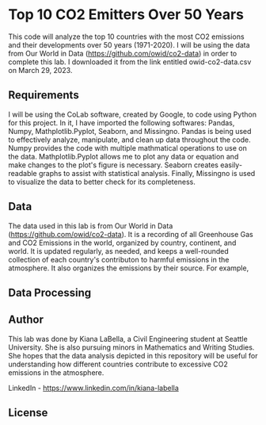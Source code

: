 # Top 10 CO2 Emitters Over 50 Years
This code will analyze the top 10 countries with the most CO2 emissions and their developments over 50 years (1971-2020).
I will be using the data from Our World in Data (https://github.com/owid/co2-data) in order to complete this lab. I downloaded it from the link entitled owid-co2-data.csv on March 29, 2023.

## Requirements

I will be using the CoLab software, created by Google, to code using Python for this project. In it, I have imported the following softwares: Pandas, Numpy, Mathplotlib.Pyplot, Seaborn, and Missingno. Pandas is being used to effectively analyze, manipulate, and clean up data throughout the code. Numpy provides the code with multiple mathmatical operations to use on the data. Mathplotlib.Pyplot allows me to plot any data or equation and make changes to the plot's figure is necessary. Seaborn creates easily-readable graphs to assist with statistical analysis. Finally, Missingno is used to visualize the data to better check for its completeness.

## Data

The data used in this lab is from Our World in Data (https://github.com/owid/co2-data). It is a recording of all Greenhouse Gas and CO2 Emissions in the world, organized by country, continent, and world. It is updated regularly, as needed, and keeps a well-rounded collection of each country's contributon to harmful emissions in the atmosphere. It also organizes the emissions by their source. For example, 

## Data Processing


## Author

This lab was done by Kiana LaBella, a Civil Engineering student at Seattle University. She is also pursuing minors in Mathematics and Writing Studies. She hopes that the data analysis depicted in this repository will be useful for understanding how different countries contribute to excessive CO2 emissions in the atmosphere.

LinkedIn - https://www.linkedin.com/in/kiana-labella

## License

